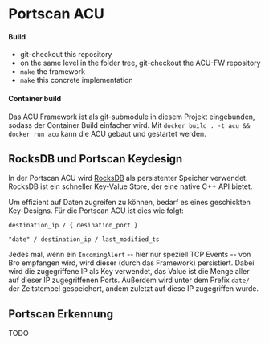 # Portscan ACU

#### Build

- git-checkout this repository
- on the same level in the folder tree, git-checkout the ACU-FW repository
- `make` the framework
- `make` this concrete implementation

#### Container build

Das ACU Framework ist als git-submodule in diesem Projekt eingebunden, sodass der Container Build einfacher wird. Mit `docker build . -t acu && docker run acu` kann die ACU gebaut und gestartet werden.

## RocksDB und Portscan Keydesign

In der Portscan ACU wird [RocksDB](http://rocksdb.org) als persistenter Speicher verwendet. RocksDB ist ein schneller Key-Value Store, der eine native C++ API bietet.

Um effizient auf Daten zugreifen zu können, bedarf es eines geschickten Key-Designs. Für die Portscan ACU ist dies wie folgt:

`destination_ip / { desination_port }`

`"date" / destination_ip / last_modified_ts`

Jedes mal, wenn ein `IncomingAlert` -- hier nur speziell TCP Events -- von Bro empfangen wird, wird dieser (durch das Framework) persistiert. Dabei wird die zugegriffene IP als Key verwendet, das Value ist die Menge aller auf dieser IP zugegriffenen Ports. Außerdem wird unter dem Prefix `date/` der Zeitstempel gespeichert, andem zuletzt auf diese IP zugegriffen wurde.

## Portscan Erkennung

TODO